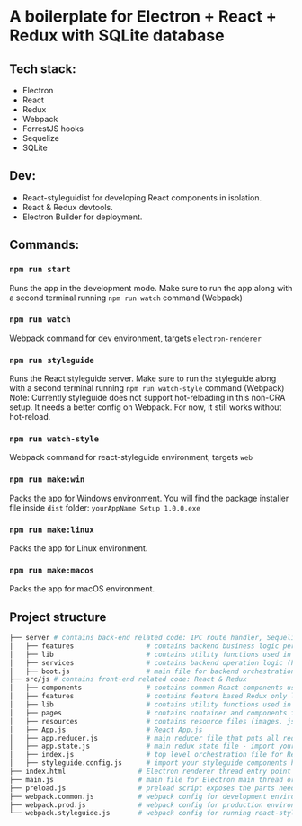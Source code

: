 # A boilerplate for Electron + React + Redux with SQLite database

## Tech stack:

- Electron
- React
- Redux
- Webpack
- ForrestJS hooks
- Sequelize
- SQLite

## Dev:

- React-styleguidist for developing React components in isolation.
- React & Redux devtools.
- Electron Builder for deployment.

## Commands:

### `npm run start`

Runs the app in the development mode.
Make sure to run the app along with a second terminal running `npm run watch` command (Webpack)

### `npm run watch`

Webpack command for dev environment, targets `electron-renderer`

### `npm run styleguide`

Runs the React styleguide server.
Make sure to run the styleguide along with a second terminal running `npm run watch-style` command (Webpack)
Note: Currently styleguide does not support hot-reloading in this non-CRA setup.
It needs a better config on Webpack. For now, it still works without hot-reload.

### `npm run watch-style`

Webpack command for react-styleguide environment, targets `web`

### `npm run make:win`

Packs the app for Windows environment.
You will find the package installer file inside `dist` folder: `yourAppName Setup 1.0.0.exe`

### `npm run make:linux`

Packs the app for Linux environment.

### `npm run make:macos`

Packs the app for macOS environment.

## Project structure

```bash
├── server # contains back-end related code: IPC route handler, Sequelize, SQLite
│   ├── features                  # contains backend business logic per functionality (routes)
│   ├── lib                       # contains utility functions used in back-end
│   ├── services                  # contains backend operation logic (handling IPC, connecting to SQLite, etc.)
│   ├── boot.js                   # main file for backend orchestration using ForrestJS hooks
├── src/js # contains front-end related code: React & Redux
│   ├── components                # contains common React components used overall the front-end
│   ├── features                  # contains feature based Redux only logic
│   ├── lib                       # contains utility functions used in front-end
│   ├── pages                     # contains container and components for each page
│   ├── resources                 # contains resource files (images, json files, etc.)
│   ├── App.js                    # React App.js
│   ├── app.reducer.js            # main reducer file that puts all reducers together (no need to modify)
│   ├── app.state.js              # main redux state file - import your redux features here to initialize them.
│   ├── index.js                  # top level orchestration file for React & Redux
│   ├── styleguide.config.js      # import your styleguide components here to work on isolation
├── index.html                  # Electron renderer thread entry point
├── main.js                     # main file for Electron main thread orchestration
├── preload.js                  # preload script exposes the parts needed for renderer from main thread
├── webpack.common.js           # webpack config for development environment
├── webpack.prod.js             # webpack config for production environment
└── webpack.styleguide.js       # webpack config for running react-styleguide
```
